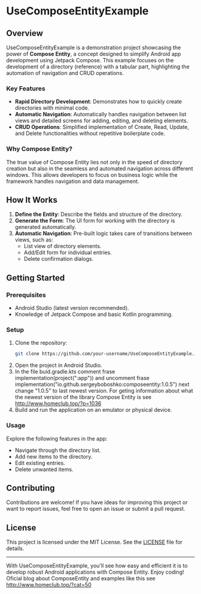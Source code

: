 # UseComposeEntityExample

## Overview
UseComposeEntityExample is a demonstration project showcasing the power of **Compose Entity**, a concept designed to simplify Android app development using Jetpack Compose. This example focuses on the development of a directory (reference) with a tabular part, highlighting the automation of navigation and CRUD operations.

### Key Features
- **Rapid Directory Development**: Demonstrates how to quickly create directories with minimal code.
- **Automatic Navigation**: Automatically handles navigation between list views and detailed screens for adding, editing, and deleting elements.
- **CRUD Operations**: Simplified implementation of Create, Read, Update, and Delete functionalities without repetitive boilerplate code.

### Why Compose Entity?
The true value of Compose Entity lies not only in the speed of directory creation but also in the seamless and automated navigation across different windows. This allows developers to focus on business logic while the framework handles navigation and data management.

## How It Works
1. **Define the Entity**: Describe the fields and structure of the directory.
2. **Generate the Form**: The UI form for working with the directory is generated automatically.
3. **Automatic Navigation**: Pre-built logic takes care of transitions between views, such as:
   - List view of directory elements.
   - Add/Edit form for individual entries.
   - Delete confirmation dialogs.

## Getting Started
### Prerequisites
- Android Studio (latest version recommended).
- Knowledge of Jetpack Compose and basic Kotlin programming.

### Setup
1. Clone the repository:
   ```bash
   git clone https://github.com/your-username/UseComposeEntityExample.git
   ```
2. Open the project in Android Studio.
3. In the file buid.gradle.kts comment frase implementation(project(":app")) and uncomment frase implementation("io.github.sergeyboboshko:composeentity:1.0.5") next change "1.0.5" to last newest version. For geting information about what the newest version of the library Compose Entity is see http://www.homeclub.top/?p=1036
4. Build and run the application on an emulator or physical device.

### Usage
Explore the following features in the app:
- Navigate through the directory list.
- Add new items to the directory.
- Edit existing entries.
- Delete unwanted items.

## Contributing
Contributions are welcome! If you have ideas for improving this project or want to report issues, feel free to open an issue or submit a pull request.

## License
This project is licensed under the MIT License. See the [LICENSE](https://github.com/your-username/UseComposeEntityExample/blob/main/LICENSE) file for details.

---

With UseComposeEntityExample, you'll see how easy and efficient it is to develop robust Android applications with Compose Entity. Enjoy coding!
Oficial blog about ComposeEntity and examples like this see http://www.homeclub.top/?cat=50
